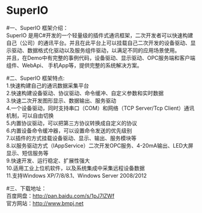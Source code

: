 # SuperIO

#一、SuperIO 框架介绍：<br>
    SuperIO 是用C#开发的一个轻量级的插件式通讯框架，二次开发者可以快速构建自己（公司）的通讯平台。并且在此平台上可以挂载自己二次开发的设备驱动、显示驱动、数据格式化驱动以及服务组件驱动，以满足不同的应用场景使用。<br>
    并且，在Demo中有完整的事例代码，设备驱动、显示驱动、OPC服务端和客户端组件、WebApi、
手机App等，提供完整的系统解决方案。<br>
   
#二、SuperIO 框架特点:<br>
1.快速构建自己的通讯数据采集平台<br>
2.快速构建设备驱动、协议驱动、命令缓冲、自定义参数和实时数据<br>
3.快速二次开发图形显示、数据输出、服务驱动<br>
4.一个设备驱动，同时支持串口（COM）和网络（TCP Server/Tcp Client）通讯机制，可以自由切换<br>
5.内置协议驱动，可以把第三方协议转换成自定义的协议<br>
6.内置设备命令缓冲器，可以设置命令发送的优先级别<br>
7.以插件的方式挂载设备驱动、显示、输出、服务模块等<br>
8.以服务驱动方式（IAppService）二次开发OPC服务、4-20mA输出、LED大屏显示、短信服务等<br>
9.快速开发、运行稳定、扩展性强大<br>
10.适用工业上位机软件，以及系统集成中采集远程设备数据<br>
11.支持Windows XP/7/8/8.1、Windows Server 2008/2012<br>

#三、下载地址：<br>
百度网盘：http://pan.baidu.com/s/1pJ7lZWf <br>
官方网站：http://www.bmpj.net
